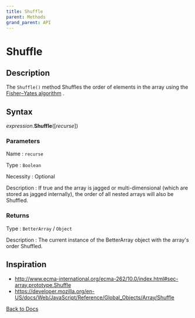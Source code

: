 ```yaml
---
title: Shuffle
parent: Methods
grand_parent: API
---
```


# Shuffle

## Description
The `Shuffle()` method Shuffles the order of elements in the array using the [Fisher–Yates algorithm](https://en.wikipedia.org/wiki/Fisher%E2%80%93Yates_shuffle#The_modern_algorithm) . 

## Syntax

*expression*.**Shuffle**([*recurse*])

### Parameters

Name 
: `recurse`

Type
: `Boolean`

Necessity
: Optional

Description
: If true and the array is jagged or multi-dimensional (which are stored as jagged internally), the order of all nested arrays will also be Shuffled.

### Returns

Type
: `BetterArray` / `Object`

Description
: The current instance of the BetterArray object with the array's order Shuffled.


## Inspiration
* <http://www.ecma-international.org/ecma-262/10.0/index.html#sec-array.prototype.Shuffle>
* <https://developer.mozilla.org/en-US/docs/Web/JavaScript/Reference/Global_Objects/Array/Shuffle>

[Back to Docs](https://senipah.github.io/VBA-Better-Array/)